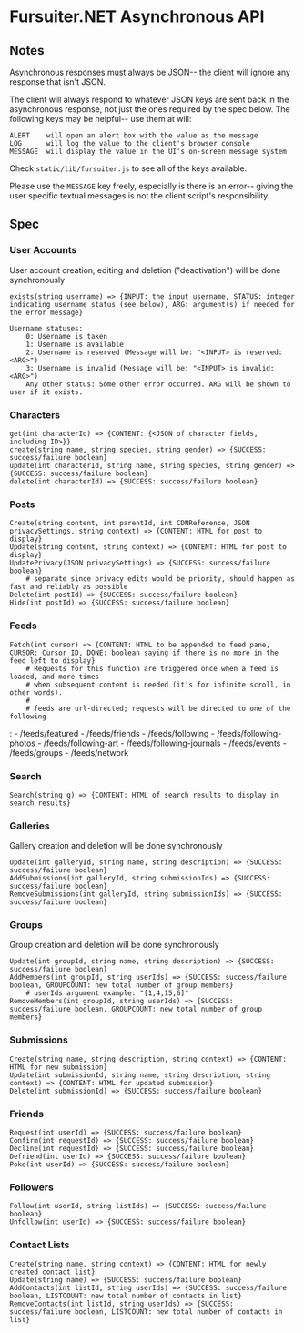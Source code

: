 # Fursuiter.NET Asynchronous API

## Notes

Asynchronous responses must always be JSON-- the client will ignore any
response that isn't JSON.

The client will always respond to whatever JSON keys are sent back in the
asynchronous response, not just the ones required by the spec below. The
following keys may be helpful-- use them at will:

    ALERT    will open an alert box with the value as the message
    LOG      will log the value to the client's browser console
    MESSAGE  will display the value in the UI's on-screen message system

Check `static/lib/fursuiter.js` to see all of the keys available.

Please use the `MESSAGE` key freely, especially is there is an error--
giving the user specific textual messages is not the client script's
responsibility.

## Spec

### User Accounts
User account creation, editing and deletion ("deactivation") will be done synchronously

	exists(string username) => {INPUT: the input username, STATUS: integer indicating username status (see below), ARG: argument(s) if needed for the error message}

	Username statuses:
		0: Username is taken
		1: Username is available
		2: Username is reserved (Message will be: "<INPUT> is reserved: <ARG>")
		3: Username is invalid (Message will be: "<INPUT> is invalid: <ARG>")
		Any other status: Some other error occurred. ARG will be shown to user if it exists.

### Characters

	get(int characterId) => {CONTENT: {<JSON of character fields, including ID>}}
	create(string name, string species, string gender) => {SUCCESS: success/failure boolean}
	update(int characterId, string name, string species, string gender) => {SUCCESS: success/failure boolean}
	delete(int characterId) => {SUCCESS: success/failure boolean}

### Posts
	Create(string content, int parentId, int CDNReference, JSON privacySettings, string context) => {CONTENT: HTML for post to display}
	Update(string content, string context) => {CONTENT: HTML for post to display}
	UpdatePrivacy(JSON privacySettings) => {SUCCESS: success/failure boolean}
		# separate since privacy edits would be priority, should happen as fast and reliably as possible
	Delete(int postId) => {SUCCESS: success/failure boolean}
	Hide(int postId) => {SUCCESS: success/failure boolean}

### Feeds
	Fetch(int cursor) => {CONTENT: HTML to be appended to feed pane, CURSOR: Cursor ID, DONE: boolean saying if there is no more in the feed left to display}
		# Requests for this function are triggered once when a feed is loaded, and more times
		# when subsequent content is needed (it's for infinite scroll, in other words).
		#
		# feeds are url-directed; requests will be directed to one of the following
:			- /feeds/featured
			- /feeds/friends
			- /feeds/following
			- /feeds/following-photos
			- /feeds/following-art
			- /feeds/following-journals
			- /feeds/events
			- /feeds/groups
			- /feeds/network

### Search
	Search(string q) => {CONTENT: HTML of search results to display in search results}

### Galleries
Gallery creation and deletion will be done synchronously

	Update(int galleryId, string name, string description) => {SUCCESS: success/failure boolean}
	AddSubmissions(int galleryId, string submissionIds) => {SUCCESS: success/failure boolean}
	RemoveSubmissions(int galleryId, string submissionIds) => {SUCCESS: success/failure boolean}

### Groups
Group creation and deletion will be done synchronously

	Update(int groupId, string name, string description) => {SUCCESS: success/failure boolean}
	AddMembers(int groupId, string userIds) => {SUCCESS: success/failure boolean, GROUPCOUNT: new total number of group members}
		# userIds argument example: "[1,4,15,6]"
	RemoveMembers(int groupId, string userIds) => {SUCCESS: success/failure boolean, GROUPCOUNT: new total number of group members}

### Submissions
	Create(string name, string description, string context) => {CONTENT: HTML for new submission}
	Update(int submissionId, string name, string description, string context) => {CONTENT: HTML for updated submission}
	Delete(int submissionId) => {SUCCESS: success/failure boolean}

### Friends
	Request(int userId) => {SUCCESS: success/failure boolean}
	Confirm(int requestId) => {SUCCESS: success/failure boolean}
	Decline(int requestId) => {SUCCESS: success/failure boolean}
	Defriend(int userId) => {SUCCESS: success/failure boolean}
	Poke(int userId) => {SUCCESS: success/failure boolean}

### Followers
	Follow(int userId, string listIds) => {SUCCESS: success/failure boolean}
	Unfollow(int userId) => {SUCCESS: success/failure boolean}

### Contact Lists
	Create(string name, string context) => {CONTENT: HTML for newly created contact list}
	Update(string name) => {SUCCESS: success/failure boolean}
	AddContacts(int listId, string userIds) => {SUCCESS: success/failure boolean, LISTCOUNT: new total number of contacts in list}
	RemoveContacts(int listId, string userIds) => {SUCCESS: success/failure boolean, LISTCOUNT: new total number of contacts in list}
